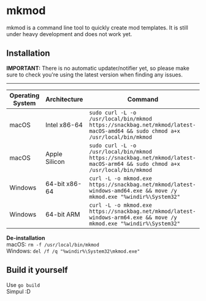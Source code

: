 # mkmod

mkmod is a command line tool to quickly create mod templates. It is still under heavy development and does not work yet.

## Installation

**IMPORTANT:** There is no automatic updater/notifier yet, so please make sure to check you're using the latest version
when finding any issues.
***
| Operating System | Architecture  | Command                                                                                                                     |
|------------------|---------------|-----------------------------------------------------------------------------------------------------------------------------|
| macOS            | Intel x86-64  | `sudo curl -L -o /usr/local/bin/mkmod https://snackbag.net/mkmod/latest-macOS-amd64 && sudo chmod a+x /usr/local/bin/mkmod` |
| macOS            | Apple Silicon | `sudo curl -L -o /usr/local/bin/mkmod https://snackbag.net/mkmod/latest-macOS-arm64 && sudo chmod a+x /usr/local/bin/mkmod` |
| Windows          | 64-bit x86-64 | `curl -L -o mkmod.exe https://snackbag.net/mkmod/latest-windows-amd64.exe && move /y mkmod.exe "%windir%\System32"`         |
| Windows          | 64-bit ARM    | `curl -L -o mkmod.exe https://snackbag.net/mkmod/latest-windows-arm64.exe && move /y mkmod.exe "%windir%\System32"`         |

**De-installation**\
macOS: `rm -f /usr/local/bin/mkmod`\
Windows: `del /f /q "%windir%\System32\mkmod.exe"`

## Build it yourself

Use `go build`\
Simpul :D

